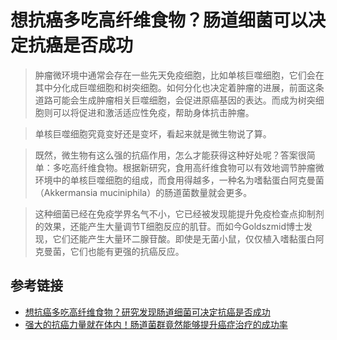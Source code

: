 # 想抗癌多吃高纤维食物？肠道细菌可以决定抗癌是否成功

> 肿瘤微环境中通常会存在一些先天免疫细胞，比如单核巨噬细胞，它们会在其中分化成巨噬细胞和树突细胞。如何分化也决定着肿瘤的进展，前面这条道路可能会生成肿瘤相关巨噬细胞，会促进原癌基因的表达。而成为树突细胞则可以将促进和激活适应性免疫，帮助身体抗击肿瘤。 

> 单核巨噬细胞究竟变好还是变坏，看起来就是微生物说了算。 

>  既然，微生物有这么强的抗癌作用，怎么才能获得这种好处呢？答案很简单：多吃高纤维食物。根据新研究，食用高纤维食物可以有效地调节肿瘤微环境中的单核巨噬细胞的组成，而食用得越多，一种名为嗜黏蛋白阿克曼菌（Akkermansia muciniphila）的肠道菌数量就会更多。

> 这种细菌已经在免疫学界名气不小，它已经被发现能提升免疫检查点抑制剂的效果，还能产生大量调节T细胞反应的肌苷。而如今Goldszmid博士发现，它们还能产生大量环二腺苷酸。即使是无菌小鼠，仅仅植入嗜黏蛋白阿克曼菌，它们也能有更强的抗癌反应。 

## 参考链接
* [想抗癌多吃高纤维食物？研究发现肠道细菌可决定抗癌是否成功](https://med.sina.com/article_detail_103_1_106665.html)
* [强大的抗癌力量就在体内！肠道菌群竟然能够提升癌症治疗的成功率](https://zhuanlan.zhihu.com/p/105526834)
